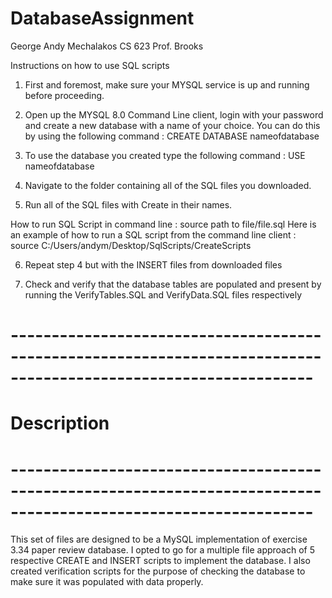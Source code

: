 # DatabaseAssignment

George Andy Mechalakos
CS 623
Prof. Brooks



Instructions on how to use SQL scripts

1. First and foremost, make sure your MYSQL service is up and running before proceeding. 

2. Open up the MYSQL 8.0 Command Line client, login with your password and create a new database with a name of your choice.
You can do this by using the following command : CREATE DATABASE nameofdatabase

3. To use the database you created type the following command : USE nameofdatabase

4. Navigate to the folder containing all of the SQL files you downloaded.

5. Run all of the SQL files with Create in their names.
 
How to run SQL Script in command line : source path to file/file.sql 
Here is an example of how to run a SQL script from the command line client : source C:/Users/andym/Desktop/SqlScripts/CreateScripts

6. Repeat step 4 but with the INSERT files from downloaded files

7. Check and verify that the database tables are populated and present by running the VerifyTables.SQL and  VerifyData.SQL files
respectively

# -----------------------------------------------------------------------------------------------------------------
# Description 
# -----------------------------------------------------------------------------------------------------------------
 This set of files are designed to be a MySQL implementation of exercise 3.34 paper review database. I opted to go
for a multiple file approach of 5 respective CREATE and INSERT scripts to implement the database. I also created
verification scripts for the purpose of checking the database to make sure it was populated with data properly.
